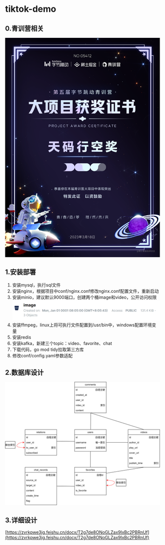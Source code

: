 # tiktok-demo
## 0.青训营相关
![img.png](_images/青训营奖项.jpg)
## 1.安装部署
1. 安装mysql，执行sql文件
2. 安装nginx，根据项目中conf/nginx.conf修改nginx.conf配置文件，重新启动
3. 安装minio，建议默认9000端口，创建两个桶image和video，公开访问权限
![img.png](_images/minio.png)
4. 安装ffmpeg，linux上将可执行文件配置到/usr/bin中，windows配置环境变量
5. 安装redis
6. 安装kafka，新建三个topic：video、favorite、chat
7. 下载代码，go mod tidy拉取第三方库
8. 修改conf/config.yaml参数适配

## 2.数据库设计
![img.png](_images/数据库表设计.png)

## 3.详细设计
[https://zvrkpwe3jg.feishu.cn/docx/T2g7de8ONoGLZax9IxBc2PBRnUf](https://zvrkpwe3jg.feishu.cn/docx/T2g7de8ONoGLZax9IxBc2PBRnUf)
